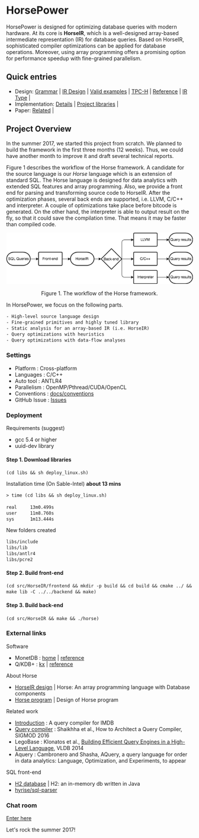 # HorsePower

HorsePower is designed for optimizing database queries with modern hardware.
At its core is **HorseIR**, which is a well-designed array-based intermediate
representation (IR) for database queries.  Based on HorseIR, sophisticated
compiler optimizations can be applied for database operations.  Moreover, using
array programming offers a promising option for performance speedup with
fine-grained parallelism.


## Quick entries

- Design:
    [Grammar](src/HorseIR/frontend/grammar/HorseIR.g4)
    | [IR Design](docs/mkdocs/docs/horseir/)
    | [Valid examples](src/HorseIR/tests/valid)
    | [TPC-H](docs/tpch)
    | [Reference](docs/mkdocs/docs)
    | [IR Type](docs/horsetype)
    |
- Implementation: 
    [Details](docs/implementation)
    | [Project libraries](libs/)
    |
- Paper:
    [Related](docs/study)
    |


## Project Overview

In the summer 2017, we started this project from scratch.  We planned to build
the framework in the first three months (12 weeks). Thus, we could have another
month to improve it and draft several technical reports.

Figure 1 describes the workflow of the Horse framework.  A candidate for the
source language is our *Horse* language which is an extension of standard SQL.
The Horse language is designed for data analytics with extended SQL features
and array programming.  Also, we provide a front end for parsing and
transforming source code to HorseIR.  After the optimization phases, several
back ends are supported, i.e. LLVM, C/C++ and interpreter.  A couple of
optimizations take place before bitcode is generated.  On the other hand, the
interpreter is able to output result on the fly, so that it could save the
compilation time.  That means it may be faster than compiled code.

<p align="center"><img src="docs/figures/horse-flow.png" /></p>
<p align="center">Figure 1. The workflow of the Horse framework.</p>

<!--
Figure 2 introduces the design of three levels of IRs.  The workflow dependence
of IRs consists of an acyclic graph.  The workflow is described as follows.

1. Source code is converted to medium-level IR (MIR, 3-address code);
2. MIR has two options, either to Low-level IR (LIR) or to High-level IR (HIR);
3. HIR is designed for optimizations with high-level perspectives;
4. LIR is close to target code which usually is relatively low-level;
5. In each level, IR code is optimized with different optimizations.

<p align="center"><img src="docs/figures/horse-ir.png" /></p>
<p align="center">Figure 2. The design of 3 IRs.</p>

-->

In HorsePower, we focus on the following parts.

    - High-level source language design
    - Fine-grained primitives and highly tuned library
    - Static analysis for an array-based IR (i.e. HorseIR)
    - Query optimizations with heuristics
    - Query optimizations with data-flow analyses

### Settings

- Platform       : Cross-platform
- Languages      : C/C++
- Auto tool      : ANTLR4
- Parallelism    : OpenMP/Pthread/CUDA/OpenCL
- Conventions    : [docs/conventions](docs/conventions)
- GitHub Issue   : [Issues](https://github.com/Sable/HorsePower/issues)

### Deployment

Requirements (suggest)

- gcc 5.4 or higher
- uuid-dev library

#### Step 1. Download libraries

    (cd libs && sh deploy_linux.sh)

Installation time (On Sable-Intel)  **about 13 mins**

    > time (cd libs && sh deploy_linux.sh)
    
    real     13m0.499s
    user     11m8.760s
    sys      1m13.444s

New folders created

    libs/include
    libs/lib
    libs/antlr4
    libs/pcre2

#### Step 2. Build front-end

    (cd src/HorseIR/frontend && mkdir -p build && cd build && cmake ../ && make lib -C ../../backend && make)

#### Step 3. Build back-end

    (cd src/HorseIR && make && ./horse)

### External links

Software

- MonetDB : [home](https://www.monetdb.org/Home) | [reference](https://www.monetdb.org/Documentation/SQLreference)
- Q/KDB+  : [kx](kx.com) | [reference](code.kx.com)

About Horse

- [HorseIR design](http://www.sable.mcgill.ca/~hanfeng.c/f17/horse_spec/) | Horse: An array programming language with Database components
- [Horse program](http://www.sable.mcgill.ca/~hanfeng.c/f17/horseir/) | Design of Horse program

Related work

- [Introduction](http://www.sable.mcgill.ca/~hanfeng.c/f17/talk2/slide.html) : A query compiler for IMDB
- [Query compiler](http://www.sable.mcgill.ca/~hanfeng.c/f17/qcompiler/) : Shaikhha et al., How to Architect a Query Compiler, SIGMOD 2016
- LegoBase : Klonatos et al., [Building Efficient Query Engines in a High-Level Language](http://dl.acm.org/citation.cfm?id=2732959), VLDB 2014
- Aquery   : Cambronero and Shasha, AQuery, a query language for order in data analytics: Language, Optimization, and Experiments, to appear

SQL front-end

- [H2 database](http://www.h2database.com/html/grammar.html) | H2: an in-memory db written in Java
- [hyrise/sql-parser](https://github.com/hyrise/sql-parser)

### Chat room

[Enter here](https://gitter.im/Sable/HorsePower)

Let's rock the summer 2017!
